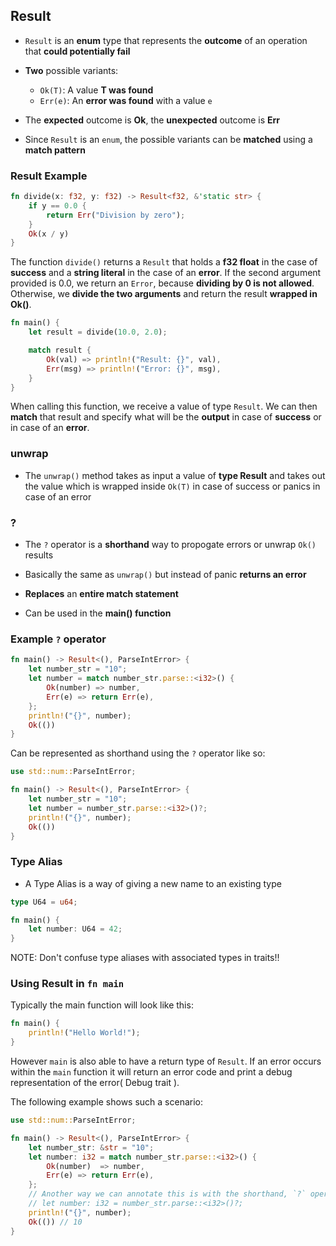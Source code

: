 ## Result

- `Result` is an <b>enum</b> type that represents the <b>outcome</b> of an
  operation that <b>could potentially fail</b>

- <b>Two</b> possible variants:

  - `Ok(T)`: A value <b>T was found</b>
  - `Err(e)`: An <b>error was found</b> with a value `e`

- The <b>expected</b> outcome is <b>Ok</b>, the <b>unexpected</b> outcome is
  <b>Err</b>

- Since `Result` is an `enum`, the possible variants can be <b>matched</b> using
  a <b>match pattern</b>

### Result Example

```rust
fn divide(x: f32, y: f32) -> Result<f32, &'static str> {
    if y == 0.0 {
        return Err("Division by zero");
    }
    Ok(x / y)
}
```

The function `divide()` returns a `Result` that holds a <b>f32 float</b> in the
case of <b>success</b> and a <b>string literal</b> in the case of an
<b>error</b>. If the second argument provided is 0.0, we return an `Error`,
because <b>dividing by 0 is not allowed</b>. Otherwise, we <b>divide the two
arguments</b> and return the result <b>wrapped in Ok()</b>.

```rust
fn main() {
    let result = divide(10.0, 2.0);

    match result {
        Ok(val) => println!("Result: {}", val),
        Err(msg) => println!("Error: {}", msg),
    }
}
```

When calling this function, we receive a value of type `Result`. We can then
<b>match</b> that result and specify what will be the <b>output</b> in case of
<b>success</b> or in case of an <b>error</b>.

### unwrap

- The `unwrap()` method takes as input a value of <b>type Result</b> and takes
  out the value which is wrapped inside `Ok(T)` in case of success or panics in
  case of an error

### ?

- The `?` operator is a <b>shorthand</b> way to propogate errors or unwrap `Ok()` results

- Basically the same as `unwrap()` but instead of panic <b>returns an error</b>

- <b>Replaces</b> an <b>entire match statement</b>

- Can be used in the <b>main() function</b>

### Example `?` operator

```rust
fn main() -> Result<(), ParseIntError> {
    let number_str = "10";
    let number = match number_str.parse::<i32>() {
        Ok(number) => number,
        Err(e) => return Err(e),
    };
    println!("{}", number);
    Ok(())
}
```

Can be represented as shorthand using the `?` operator like so:

```rust
use std::num::ParseIntError;

fn main() -> Result<(), ParseIntError> {
    let number_str = "10";
    let number = number_str.parse::<i32>()?;
    println!("{}", number);
    Ok(())
}
```

### Type Alias

- A Type Alias is a way of giving a new name to an existing type

```rust
type U64 = u64;

fn main() {
    let number: U64 = 42;
}
```

NOTE: Don't confuse type aliases with associated types in traits!!

### Using Result in `fn main`

Typically the main function will look like this:

```rust
fn main() {
    println!("Hello World!");
}
```

However `main` is also able to have a return type of `Result`. If an error occurs within the `main` function it will return an error code and print a debug representation of the error( Debug trait ).

The following example shows such a scenario:

```rust
use std::num::ParseIntError;

fn main() -> Result<(), ParseIntError> {
    let number_str: &str = "10";
    let number: i32 = match number_str.parse::<i32>() {
        Ok(number)  => number,
        Err(e) => return Err(e),
    };
    // Another way we can annotate this is with the shorthand, `?` operator:
    // let number: i32 = number_str.parse::<i32>()?;
    println!("{}", number);
    Ok(()) // 10
}
```
